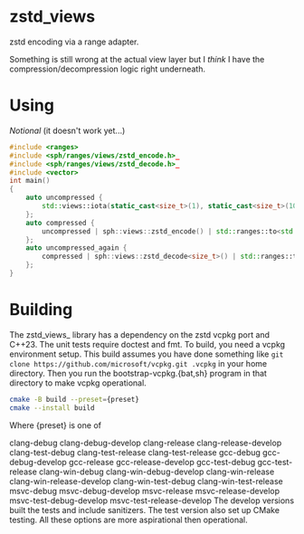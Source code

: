 # zstd_views

zstd encoding via a range adapter.

Something is still wrong at the actual view layer but I *think* I have the 
compression/decompression logic right underneath.

# Using

*Notional* (it doesn't work yet...)

```c++
#include <ranges>
#include <sph/ranges/views/zstd_encode.h>_
#include <sph/ranges/views/zstd_decode.h>_
#include <vector>
int main()
{
    auto uncompressed { 
        std::views::iota(static_cast<size_t>(1), static_cast<size_t>(1001)) | std::ranges::to<std::vector>()
    };
    auto compressed { 
        uncompressed | sph::views::zstd_encode() | std::ranges::to<std::vector>()
    };
    auto uncompressed_again { 
        compressed | sph::views::zstd_decode<size_t>() | std::ranges::to<std::vector>()
    };
}
```

# Building
The zstd_views_ library has a dependency on the zstd vcpkg port and C++23. The
unit tests require doctest and fmt. To build, you need a vcpkg environment
setup. This build assumes you have done something like
`git clone https://github.com/microsoft/vcpkg.git .vcpkg` in your home 
directory. Then you run the bootstrap-vcpkg.{bat,sh} program in that 
directory to make vcpkg operational.

```sh
cmake -B build --preset={preset}
cmake --install build 
```

Where {preset} is one of

clang-debug
clang-debug-develop
clang-release
clang-release-develop
clang-test-debug
clang-test-release
clang-test-release
gcc-debug
gcc-debug-develop
gcc-release
gcc-release-develop
gcc-test-debug
gcc-test-release
clang-win-debug
clang-win-debug-develop
clang-win-release
clang-win-release-develop
clang-win-test-debug
clang-win-test-release
msvc-debug
msvc-debug-develop
msvc-release
msvc-release-develop
msvc-test-debug-develop
msvc-test-release-develop
The develop versions built the tests and include sanitizers. The test version also set up CMake testing. All these options are more aspirational then operational.
